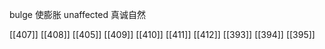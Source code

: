 




bulge 使膨胀
unaffected 真诚自然

[[407]]
[[408]]
[[405]]
[[409]]
[[410]]
[[411]]
[[412]]
[[393]]
[[394]]
[[395]]